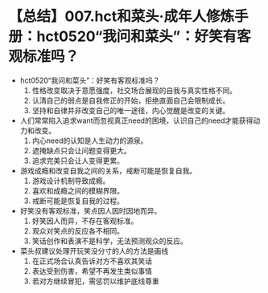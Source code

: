 # 【总结】007.hct和菜头·成年人修炼手册：hct0520“我问和菜头”：好笑有客观标准吗？

-   hct0520“我问和菜头”：好笑有客观标准吗？
    1.  性格改变取决于意愿强度，社交场合展现的自我与真实性格不同。
    2.  认清自己的弱点是自我修正的开始，拒绝直面自己会限制成长。
    3.  坚持和自律并非改变自己的唯一途径，内心觉醒是改变的关键。
-   人们常常陷入追求want而忽视真正need的困境，认识自己的need才能获得动力和改变。
    1.  内心need的认知是人生动力的源泉。
    2.  遮掩缺点只会让问题变得更大。
    3.  追求完美只会让人变得更累。
-   游戏成瘾和改变自我之间的关系，戒断可能是恢复自我。
    1.  游戏设计机制导致成瘾。
    2.  喜欢和成瘾之间的模糊界限。
    3.  戒断可能是恢复自我的过程。
-   好笑没有客观标准，笑点因人因时因地而异。
    1.  好笑因人而异，不存在客观标准。
    2.  观众对笑点的反应各不相同。
    3.  笑话创作和表演不是科学，无法预测观众的反应。
-   菜头叔建议处理开玩笑没分寸的人的方法是画线
    1.  在正式场合认真告诉对方不喜欢其笑话
    2.  表达受到伤害，希望不再发生类似事情
    3.  若对方继续冒犯，需惩罚以维护底线尊重